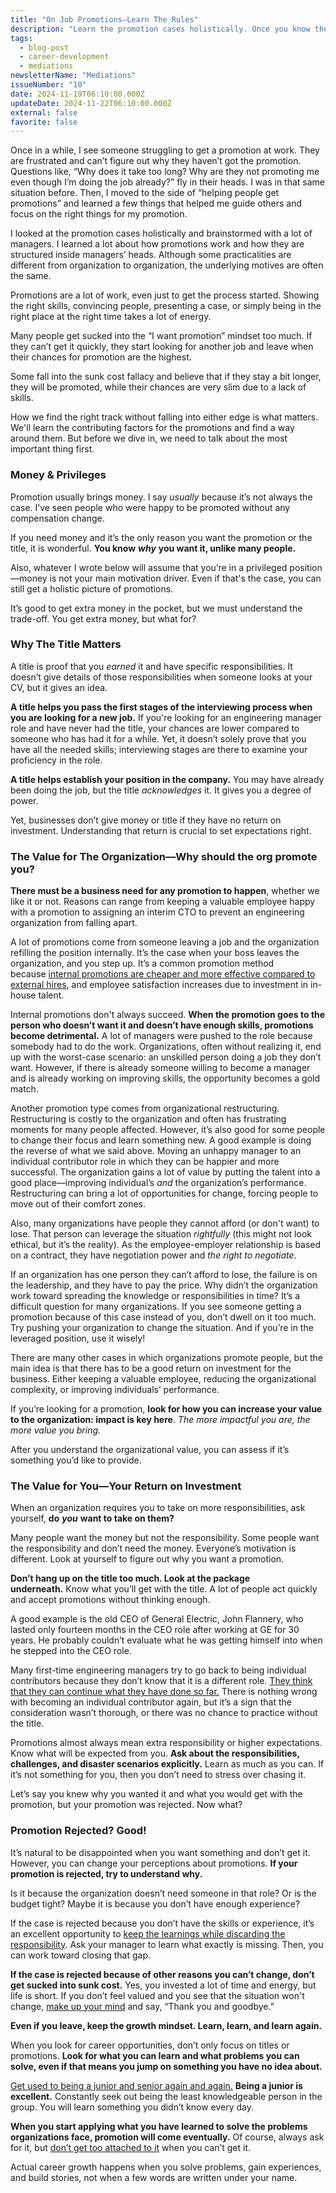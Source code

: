 ```yaml
---
title: "On Job Promotions—Learn The Rules"
description: "Learn the promotion cases holistically. Once you know the rules of the game, you know how to play and win."
tags:
  - blog-post
  - career-development
  - mediations
newsletterName: "Mediations"
issueNumber: "10"
date: 2024-11-19T06:10:00.000Z
updateDate: 2024-11-22T06:10:00.000Z
external: false
favorite: false
---
```


Once in a while, I see someone struggling to get a promotion at work. They are frustrated and can’t figure out why they haven’t got the promotion. Questions like, “Why does it take too long? Why are they not promoting me even though I’m doing the job already?” fly in their heads. I was in that same situation before. Then, I moved to the side of “helping people get promotions” and learned a few things that helped me guide others and focus on the right things for my promotion.

I looked at the promotion cases holistically and brainstormed with a lot of managers. I learned a lot about how promotions work and how they are structured inside managers’ heads. Although some practicalities are different from organization to organization, the underlying motives are often the same.

Promotions are a lot of work, even just to get the process started. Showing the right skills, convincing people, presenting a case, or simply being in the right place at the right time takes a lot of energy.

Many people get sucked into the “I want promotion” mindset too much. If they can’t get it quickly, they start looking for another job and leave when their chances for promotion are the highest.

Some fall into the sunk cost fallacy and believe that if they stay a bit longer, they will be promoted, while their chances are very slim due to a lack of skills.

How we find the right track without falling into either edge is what matters. We'll learn the contributing factors for the promotions and find a way around them. But before we dive in, we need to talk about the most important thing first.

### Money & Privileges

Promotion usually brings money. I say _usually_ because it’s not always the case. I’ve seen people who were happy to be promoted without any compensation change.

If you need money and it’s the only reason you want the promotion or the title, it is wonderful. **You know** **_why_** **you want it, unlike many people.**

Also, whatever I wrote below will assume that you’re in a privileged position—money is not your main motivation driver. Even if that's the case, you can still get a holistic picture of promotions.

It’s good to get extra money in the pocket, but we must understand the trade-off. You get extra money, but what for?

### Why The Title Matters

A title is proof that you _earned_ it and have specific responsibilities. It doesn’t give details of those responsibilities when someone looks at your CV, but it gives an idea.

**A title helps you pass the first stages of the interviewing process when you are looking for a new job.** If you're looking for an engineering manager role and have never had the title, your chances are lower compared to someone who has had it for a while. Yet, it doesn’t solely prove that you have all the needed skills; interviewing stages are there to examine your proficiency in the role.

**A title helps establish your position in the company.** You may have already been doing the job, but the title _acknowledges_ it. It gives you a degree of power.

Yet, businesses don’t give money or title if they have no return on investment. Understanding that return is crucial to set expectations right.

### The Value for The Organization—Why should the org promote you?

**There must be a business need for any promotion to happen**, whether we like it or not. Reasons can range from keeping a valuable employee happy with a promotion to assigning an interim CTO to prevent an engineering organization from falling apart.

A lot of promotions come from someone leaving a job and the organization refilling the position internally. It’s the case when your boss leaves the organization, and you step up. It’s a common promotion method because [internal promotions are cheaper and more effective compared to external hires](https://knowledge.wharton.upenn.edu/article/why-external-hires-get-paid-more-and-perform-worse-than-internal-staff/), and employee satisfaction increases due to investment in in-house talent.

Internal promotions don't always succeed. **When the promotion goes to the person who doesn’t want it and doesn’t have enough skills, promotions become detrimental.** A lot of managers were pushed to the role because somebody had to do the work. Organizations, often without realizing it, end up with the worst-case scenario: an unskilled person doing a job they don’t want. However, if there is already someone willing to become a manager and is already working on improving skills, the opportunity becomes a gold match.

Another promotion type comes from organizational restructuring. Restructuring is costly to the organization and often has frustrating moments for many people affected. However, it’s also good for some people to change their focus and learn something new. A good example is doing the reverse of what we said above. Moving an unhappy manager to an individual contributor role in which they can be happier and more successful. The organization gains a lot of value by putting the talent into a good place—improving individual’s _and_ the organization’s performance. Restructuring can bring a lot of opportunities for change, forcing people to move out of their comfort zones.

Also, many organizations have people they cannot afford (or don't want) to lose. That person can leverage the situation _rightfully_ (this might not look ethical, but it’s the reality). As the employee-employer relationship is based on a contract, they have negotiation power and _the right to negotiate_.

If an organization has one person they can’t afford to lose, the failure is on the leadership, and they have to pay the price. Why didn’t the organization work toward spreading the knowledge or responsibilities in time? It’s a difficult question for many organizations. If you see someone getting a promotion because of this case instead of you, don’t dwell on it too much. Try pushing your organization to change the situation. And if you’re in the leveraged position, use it wisely!

There are many other cases in which organizations promote people, but the main idea is that there has to be a good return on investment for the business. Either keeping a valuable employee, reducing the organizational complexity, or improving individuals’ performance.

If you’re looking for a promotion, **look for how you can increase your value to the organization: impact is key here**. _The more impactful you are, the more value you bring._

After you understand the organizational value, you can assess if it’s something you’d like to provide.

### The Value for You—Your Return on Investment

When an organization requires you to take on more responsibilities, ask yourself, **do** **_you_** **want to take on them?**

Many people want the money but not the responsibility. Some people want the responsibility and don’t need the money. Everyone’s motivation is different. Look at yourself to figure out why you want a promotion.

**Don’t hang up on the title too much. Look at the package underneath.** Know what you’ll get with the title. A lot of people act quickly and accept promotions without thinking enough.

A good example is the old CEO of General Electric, John Flannery, who lasted only fourteen months in the CEO role after working at GE for 30 years. He probably couldn’t evaluate what he was getting himself into when he stepped into the CEO role.

Many first-time engineering managers try to go back to being individual contributors because they don’t know that it is a different role. [They think that they can continue what they have done so far.](/the-real-difficulty-of-engineering-leadership/) There is nothing wrong with becoming an individual contributor again, but it’s a sign that the consideration wasn’t thorough, or there was no chance to practice without the title.

Promotions almost always mean extra responsibility or higher expectations. Know what will be expected from you. **Ask about the responsibilities, challenges, and disaster scenarios explicitly.** Learn as much as you can. If it’s not something for you, then you don’t need to stress over chasing it.

Let’s say you knew why you wanted it and what you would get with the promotion, but your promotion was rejected. Now what?

### Promotion Rejected? Good!

It’s natural to be disappointed when you want something and don’t get it. However, you can change your perceptions about promotions. **If your promotion is rejected, try to understand why.**

Is it because the organization doesn’t need someone in that role? Or is the budget tight? Maybe it is because you don’t have enough experience?

If the case is rejected because you don’t have the skills or experience, it’s an excellent opportunity to [keep the learnings while discarding the responsibility](/maximizing-personal-growth-by-understanding/). Ask your manager to learn what exactly is missing. Then, you can work toward closing that gap.

**If the case is rejected because of other reasons you can’t change, don’t get sucked into sunk cost.** Yes, you invested a lot of time and energy, but life is short. If you don’t feel valued and you see that the situation won't change, [make up your mind](/learnings-on-dealing-with-ambiguity/) and say, “Thank you and goodbye.”

**Even if you leave, keep the growth mindset. Learn, learn, and learn again.**

When you look for career opportunities, don’t only focus on titles or promotions. **Look for what you can learn and what problems you can solve, even if that means you jump on something you have no idea about.**

[Get used to being a junior and senior again and again.](/journal/your-job-title-depends-on-the-organization/) **Being a junior is excellent.** Constantly seek out being the least knowledgeable person in the group. You will learn something you didn’t know every day.

**When you start applying what you have learned to solve the problems organizations face, promotion will come eventually.** Of course, always ask for it, but [don’t get too attached to it](/goals-and-existence/) when you can’t get it.

Actual career growth happens when you solve problems, gain experiences, and build stories, not when a few words are written under your name.
